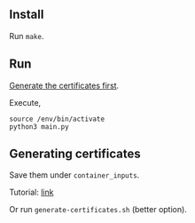 ## Install

Run `make`.

## Run

[Generate the certificates first](#section-gen-certs).

Execute,

```shell
source /env/bin/activate
python3 main.py
```

<a href='#section-gen-certs'></a>

## Generating certificates

Save them under `container_inputs`.

Tutorial: [link](https://github.com/Voyz/ibeam/wiki/TLS-Certificates-and-HTTPS#generating-certificates)

Or run `generate-certificates.sh` (better option).
